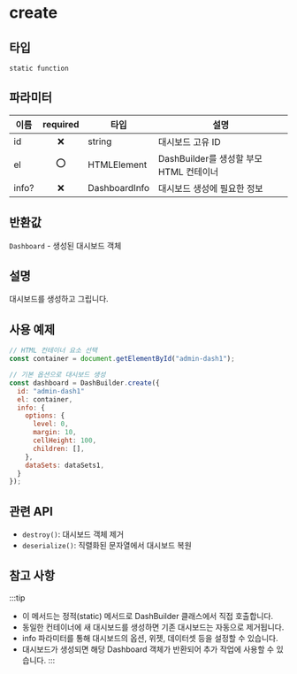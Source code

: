# create

## 타입

`static function`


## 파라미터

| 이름  | required | 타입          | 설명                                    |
| ----- | :--: | ------------- | --------------------------------------- |
| id    | ❌ | string   | 대시보드 고유 ID |
| el    | ⭕ | HTMLElement   | DashBuilder를 생성할 부모 HTML 컨테이너 |
| info? | ❌ | DashboardInfo | 대시보드 생성에 필요한 정보   |

## 반환값

`Dashboard` - 생성된 대시보드 객체

## 설명
대시보드를 생성하고 그립니다.

## 사용 예제

```javascript
// HTML 컨테이너 요소 선택
const container = document.getElementById("admin-dash1");

// 기본 옵션으로 대시보드 생성
const dashboard = DashBuilder.create({
  id: "admin-dash1"
  el: container, 
  info: {
    options: {
      level: 0,
      margin: 10,
      cellHeight: 100,
      children: [],
    },
    dataSets: dataSets1,
  }
});
```

## 관련 API

- `destroy()`: 대시보드 객체 제거
- `deserialize()`: 직렬화된 문자열에서 대시보드 복원

## 참고 사항
:::tip
- 이 메서드는 정적(static) 메서드로 DashBuilder 클래스에서 직접 호출합니다.
- 동일한 컨테이너에 새 대시보드를 생성하면 기존 대시보드는 자동으로 제거됩니다.
- info 파라미터를 통해 대시보드의 옵션, 위젯, 데이터셋 등을 설정할 수 있습니다.
- 대시보드가 생성되면 해당 Dashboard 객체가 반환되어 추가 작업에 사용할 수 있습니다.
:::
